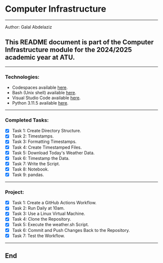 # Computer Infrastructure
***

Author: Galal Abdelaziz

## This README document is part of the Computer Infrastructure module for the 2024/2025 academic year at ATU.

***

### Technologies:

- Codespaces available [here](https://github.com/features/codespaces).
- Bash (Unix shell) available [here](https://www.gnu.org/software/bash/).
- Visual Studio Code available [here](https://code.visualstudio.com/).
- Python 3.11.5 available [here](https://www.anaconda.com/download).

***

### Completed Tasks:

- [x] Task 1: Create Directory Structure.
- [x] Task 2: Timestamps.
- [x] Task 3: Formatting Timestamps.
- [x] Task 4: Create Timestamped Files.
- [x] Task 5: Download Today's Weather Data.
- [x] Task 6: Timestamp the Data.
- [x] Task 7: Write the Script.
- [x] Task 8: Notebook.
- [x] Task 9: pandas.

***

### Project:

- [x] Task 1: Create a GitHub Actions Workflow.
- [x] Task 2: Run Daily at 10am.
- [x] Task 3: Use a Linux Virtual Machine.
- [x] Task 4: Clone the Repository.
- [x] Task 5: Execute the weather.sh Script.
- [x] Task 6: Commit and Push Changes Back to the Repository.
- [x] Task 7: Test the Workflow.

***

## End
